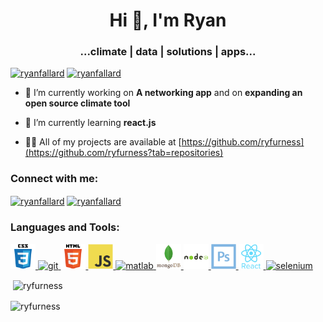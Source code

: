 <h1 align="center">Hi 🖖, I'm Ryan</h1>
<h3 align="center">...climate | data | solutions | apps...</h3>

<p align="left"> <a href="https://twitter.com/ryanfallard" target="blank"><img src="https://img.shields.io/twitter/follow/ryanfallard?logo=twitter&style=for-the-badge" alt="ryanfallard" /></a> 
<a href="https://www.codewars.com/users/ryzeFullStack" target="blank"><img src="https://www.codewars.com/users/ryzeFullStack/badges/small" alt="ryanfallard" /></a> 
</p>



- 🔭 I’m currently working on **A networking app** and on **expanding an open source climate tool**

- 🌱 I’m currently learning **react.js**

- 👨‍💻 All of my projects are available at [https://github.com/ryfurness](https://github.com/ryfurness?tab=repositories)

<h3 align="left">Connect with me:</h3>
<p align="left">
<a href="https://twitter.com/ryanfallard" target="blank"><img align="center" src="https://raw.githubusercontent.com/rahuldkjain/github-profile-readme-generator/master/src/images/icons/Social/twitter.svg" alt="ryanfallard" height="30" width="40" /></a>
<a href="https://linkedin.com/in/ryanfallard" target="blank"><img align="center" src="https://raw.githubusercontent.com/rahuldkjain/github-profile-readme-generator/master/src/images/icons/Social/linked-in-alt.svg" alt="ryanfallard" height="30" width="40" /></a>
</p>

<h3 align="left">Languages and Tools:</h3>
<p align="left"> <a href="https://www.w3schools.com/css/" target="_blank" rel="noreferrer"> <img src="https://raw.githubusercontent.com/devicons/devicon/master/icons/css3/css3-original-wordmark.svg" alt="css3" width="40" height="40"/> </a> <a href="https://git-scm.com/" target="_blank" rel="noreferrer"> <img src="https://www.vectorlogo.zone/logos/git-scm/git-scm-icon.svg" alt="git" width="40" height="40"/> </a> <a href="https://www.w3.org/html/" target="_blank" rel="noreferrer"> <img src="https://raw.githubusercontent.com/devicons/devicon/master/icons/html5/html5-original-wordmark.svg" alt="html5" width="40" height="40"/> </a> <a href="https://developer.mozilla.org/en-US/docs/Web/JavaScript" target="_blank" rel="noreferrer"> <img src="https://raw.githubusercontent.com/devicons/devicon/master/icons/javascript/javascript-original.svg" alt="javascript" width="40" height="40"/> </a> <a href="https://www.mathworks.com/" target="_blank" rel="noreferrer"> <img src="https://upload.wikimedia.org/wikipedia/commons/2/21/Matlab_Logo.png" alt="matlab" width="40" height="40"/> </a> <a href="https://www.mongodb.com/" target="_blank" rel="noreferrer"> <img src="https://raw.githubusercontent.com/devicons/devicon/master/icons/mongodb/mongodb-original-wordmark.svg" alt="mongodb" width="40" height="40"/> </a> <a href="https://nodejs.org" target="_blank" rel="noreferrer"> <img src="https://raw.githubusercontent.com/devicons/devicon/master/icons/nodejs/nodejs-original-wordmark.svg" alt="nodejs" width="40" height="40"/> </a> <a href="https://www.photoshop.com/en" target="_blank" rel="noreferrer"> <img src="https://raw.githubusercontent.com/devicons/devicon/master/icons/photoshop/photoshop-line.svg" alt="photoshop" width="40" height="40"/> </a> <a href="https://reactjs.org/" target="_blank" rel="noreferrer"> <img src="https://raw.githubusercontent.com/devicons/devicon/master/icons/react/react-original-wordmark.svg" alt="react" width="40" height="40"/> </a> <a href="https://www.selenium.dev" target="_blank" rel="noreferrer"> <img src="https://raw.githubusercontent.com/detain/svg-logos/780f25886640cef088af994181646db2f6b1a3f8/svg/selenium-logo.svg" alt="selenium" width="40" height="40"/> </a> </p>

<p>&nbsp;<img align="center" src="https://github-readme-stats.vercel.app/api?username=ryfurness&show_icons=true&locale=en" alt="ryfurness" /></p>

<p><img align="center" src="https://github-readme-streak-stats.herokuapp.com/?user=ryfurness&" alt="ryfurness" /></p>
